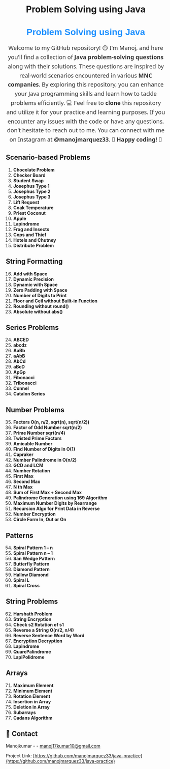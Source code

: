 <div align='center'>

<h1>Problem Solving using Java</h1>
<div align='center'>

<h1 style="color: #1E90FF; font-family: Arial, sans-serif;">Problem Solving using Java</h1>
<p style="font-size: 18px; line-height: 1.6; color: #333; font-family: 'Segoe UI', Tahoma, Geneva, Verdana, sans-serif;">Welcome to my GitHub repository! 😊 I'm Manoj, and here you'll find a collection of <strong>Java problem-solving questions</strong> along with their solutions. These questions are inspired by real-world scenarios encountered in various <strong>MNC companies</strong>. By exploring this repository, you can enhance your Java programming skills and learn how to tackle problems efficiently. 💻 Feel free to <strong>clone</strong> this repository and utilize it for your practice and learning purposes. If you encounter any issues with the code or have any questions, don't hesitate to reach out to me. You can connect with me on Instagram at <strong>@manojmarquez33</strong>. 📩 <strong>Happy coding!</strong> 🎉</p>

</div>


</div>


## Scenario-based Problems

1. **Chocolate Problem**
2. **Checker Board**
3. **Student Swap**
4. **Josephus Type 1**
5. **Josephus Type 2**
6. **Josephus Type 3**
7. **Lift Request**
8. **Coak Temperature**
9. **Priest Coconut**
10. **Apple**
11. **Lapindrome**
12. **Frog and Insects**
13. **Cops and Thief**
14. **Hotels and Chutney**
15. **Distribute Problem**

## String Formatting

16. **Add with Space**
17. **Dynamic Precision**
18. **Dynamic with Space**
19. **Zero Padding with Space**
20. **Number of Digits to Print**
21. **Floor and Ceil without Built-in Function**
22. **Rounding without round()**
23. **Absolute without abs()**

## Series Problems

24. **ABCED**
25. **abcdz**
26. **AaBb**
27. **aAbB**
28. **AbCd**
29. **aBcD**
30. **ApGp**
31. **Fibonacci**
32. **Tribonacci**
33. **Connel**
34. **Catalon Series**

## Number Problems

35. **Factors O(n, n/2, sqrt(n), sqrt(n/2))**
36. **Factor of Odd Number sqrt(n/2)**
37. **Prime Number sqrt(n/4)**
38. **Twisted Prime Factors**
39. **Amicable Number**
40. **Find Number of Digits in O(1)**
41. **Capraker**
42. **Number Palindrome in O(n/2)**
43. **GCD and LCM**
44. **Number Rotation**
45. **First Max**
46. **Second Max**
47. **N th Max**
48. **Sum of First Max + Second Max**
49. **Palindrome Generation using 169 Algorithm**
50. **Maximum Number Digits by Rearrange**
51. **Recursion Algo for Print Data in Reverse**
52. **Number Encryption**
53. **Circle Form In, Out or On**

## Patterns

54. **Spiral Pattern 1 – n**
55. **Spiral Pattern n – 1**
56. **San Wedge Pattern**
57. **Butterfly Pattern**
58. **Diamond Pattern**
59. **Hallow Diamond**
60. **Spiral L**
61. **Spiral Cross**

## String Problems

62. **Harshath Problem**
63. **String Encryption**
64. **Check s2 Rotation of s1**
65. **Reverse a String O(n/2, n/4)**
66. **Reverse Sentence Word by Word**
67. **Encryption Decryption**
68. **Lapindrome**
69. **QuarcPalindrome**
70. **LapiPolidrome**

## Arrays

71. **Maximum Element**
72. **Minimum Element**
73. **Rotation Element**
74. **Insertion in Array**
75. **Deletion in Array**
76. **Subarrays**
77. **Cadans Algorithm**



## :handshake: Contact

Manojkumar - - manoj17kumar10@gmail.com

Project Link: [https://github.com/manojmarquez33/java-practice](https://github.com/manojmarquez33/java-practice)
